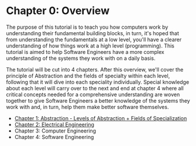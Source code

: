 # Chapter 0: Overview

The purpose of this tutorial is to teach you how computers work by understanding their fundamental building blocks, in turn, it's hoped that from understanding the fundamentals at a low level, you'll have a clearer understanding of how things work at a high level (programming). This tutorial is aimed to help Software Engineers have a more complex understanding of the systems they work with on a daily basis.

The tutorial will be cut into 4 chapters. After this overview, we'll cover the principle of Abstraction and the fields of specialty within each level, following that it will dive into each speciality individually. Special knowledge about each level will carry over to the next and end at chapter 4 where all critical concepts needed for a comprehensive understanding are woven together to give Software Engineers a better knowledge of the systems they work with and, in turn, help them make better software themselves.

* [Chapter 1: Abstraction - Levels of Abstraction + Fields of Specialization](https://github.com/joehawkens/computing/blob/main/CHAPTER-1.md)
* [Chapter 2: Electrical Engineering](https://github.com/joehawkens/computing/blob/main/CHAPTER-2.md)
* Chapter 3: Computer Engineering
* Chapter 4: Software Engineering
